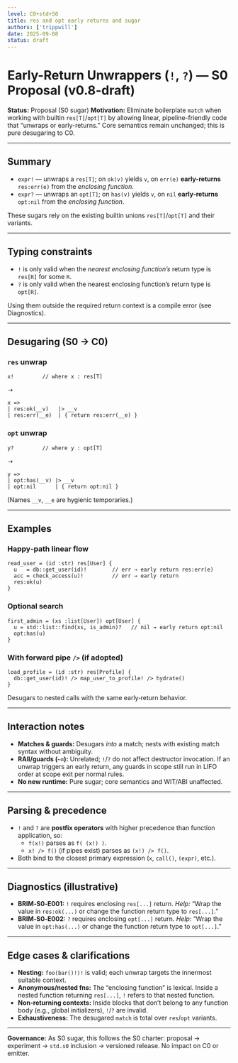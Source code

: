 ```yaml
---
level: C0+std+S0
title: res and opt early returns and sugar
authors: ['trippwill']
date: 2025-09-08
status: draft
---
```


# Early-Return Unwrappers (`!`, `?`) — S0 Proposal (v0.8-draft)

**Status:** Proposal (S0 sugar)
**Motivation:** Eliminate boilerplate `match` when working with builtin `res[T]`/`opt[T]` by allowing linear, pipeline-friendly code that “unwraps or early-returns.” Core semantics remain unchanged; this is pure desugaring to C0.

---

## Summary

- `expr!` — unwraps a `res[T]`; on `ok(v)` yields `v`, on `err(e)` **early-returns** `res:err(e)` from the *enclosing function*.
- `expr?` — unwraps an `opt[T]`; on `has(v)` yields `v`, on `nil` **early-returns** `opt:nil` from the *enclosing function*.

These sugars rely on the existing builtin unions `res[T]`/`opt[T]` and their variants.

---

## Typing constraints

- `!` is only valid when the *nearest enclosing function’s* return type is `res[R]` for some `R`.
- `?` is only valid when the nearest enclosing function’s return type is `opt[R]`.

Using them outside the required return context is a compile error (see Diagnostics).

---

## Desugaring (S0 → C0)

### `res` unwrap
```brim
x!         // where x : res[T]
```

⇢
```brim
x =>
| res:ok(__v)   |> __v
| res:err(__e)  | { return res:err(__e) }
```

### `opt` unwrap
```brim
y?         // where y : opt[T]
```

⇢
```brim
y =>
| opt:has(__v) |> __v
| opt:nil      | { return opt:nil }
```

(Names `__v`, `__e` are hygienic temporaries.)

---

## Examples

### Happy‑path linear flow
```brim
read_user = (id :str) res[User] {
  u   = db::get_user(id)!        // err → early return res:err(e)
  acc = check_access(u)!         // err → early return
  res:ok(u)
}
```

### Optional search
```brim
first_admin = (xs :list[User]) opt[User] {
  u = std::list::find(xs, is_admin)?   // nil → early return opt:nil
  opt:has(u)
}
```

### With forward pipe `/>` (if adopted)
```brim
load_profile = (id :str) res[Profile] {
  db::get_user(id)! /> map_user_to_profile! /> hydrate()
}
```
Desugars to nested calls with the same early‑return behavior.

---

## Interaction notes

- **Matches & guards:** Desugars *into* a match; nests with existing match syntax without ambiguity.
- **RAII/guards (`~=`):** Unrelated; `!`/`?` do not affect destructor invocation. If an unwrap triggers an early return, any guards in scope still run in LIFO order at scope exit per normal rules.
- **No new runtime:** Pure sugar; core semantics and WIT/ABI unaffected.

---

## Parsing & precedence

- `!` and `?` are **postfix operators** with higher precedence than function application, so:
  - `f(x!)` parses as `f( (x!) )`.
  - `x! /> f()` (if pipes exist) parses as `(x!) /> f()`.
- Both bind to the closest primary expression (`x`, `call()`, `(expr)`, etc.).

---

## Diagnostics (illustrative)

- **BRIM‑S0‑E001:** `!` requires enclosing `res[...]` return.
  *Help:* “Wrap the value in `res:ok(...)` or change the function return type to `res[...]`.”
- **BRIM‑S0‑E002:** `?` requires enclosing `opt[...]` return.
  *Help:* “Wrap the value in `opt:has(...)` or change the function return type to `opt[...]`.”

---

## Edge cases & clarifications

- **Nesting:** `foo(bar()!)!` is valid; each unwrap targets the innermost suitable context.
- **Anonymous/nested fns:** The “enclosing function” is lexical. Inside a nested function returning `res[...]`, `!` refers to that nested function.
- **Non‑returning contexts:** Inside blocks that don’t belong to any function body (e.g., global initializers), `!`/`?` are invalid.
- **Exhaustiveness:** The desugared `match` is total over `res`/`opt` variants.

---

**Governance:** As S0 sugar, this follows the S0 charter: proposal → experiment → `std.s0` inclusion → versioned release. No impact on C0 or emitter.

